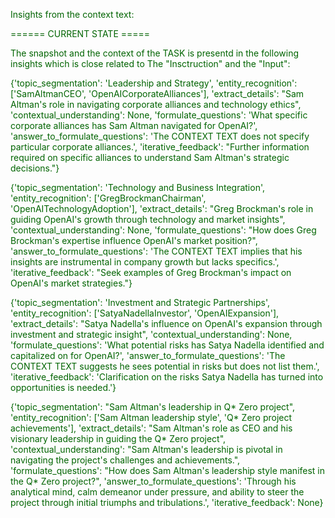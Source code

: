 
<span style='color: darkgreen;'>Insights from the context text:</span>


<span style='color: darkgreen;'>====== CURRENT STATE =====</span>

<span style='color: darkgreen;'>The snapshot and the context of the TASK is presentd in the following insights which is close related to The &quot;Insctruction&quot; and the &quot;Input&quot;:</span>

<span style='color: darkgreen;'>{&#x27;topic_segmentation&#x27;: &#x27;Leadership and Strategy&#x27;, &#x27;entity_recognition&#x27;: [&#x27;SamAltmanCEO&#x27;, &#x27;OpenAICorporateAlliances&#x27;], &#x27;extract_details&#x27;: &quot;Sam Altman&#x27;s role in navigating corporate alliances and technology ethics&quot;, &#x27;contextual_understanding&#x27;: None, &#x27;formulate_questions&#x27;: &#x27;What specific corporate alliances has Sam Altman navigated for OpenAI?&#x27;, &#x27;answer_to_formulate_questions&#x27;: &#x27;The CONTEXT TEXT does not specify particular corporate alliances.&#x27;, &#x27;iterative_feedback&#x27;: &quot;Further information required on specific alliances to understand Sam Altman&#x27;s strategic decisions.&quot;}</span>

<span style='color: darkgreen;'>{&#x27;topic_segmentation&#x27;: &#x27;Technology and Business Integration&#x27;, &#x27;entity_recognition&#x27;: [&#x27;GregBrockmanChairman&#x27;, &#x27;OpenAITechnologyAdoption&#x27;], &#x27;extract_details&#x27;: &quot;Greg Brockman&#x27;s role in guiding OpenAI&#x27;s growth through technology and market insights&quot;, &#x27;contextual_understanding&#x27;: None, &#x27;formulate_questions&#x27;: &quot;How does Greg Brockman&#x27;s expertise influence OpenAI&#x27;s market position?&quot;, &#x27;answer_to_formulate_questions&#x27;: &#x27;The CONTEXT TEXT implies that his insights are instrumental in company growth but lacks specifics.&#x27;, &#x27;iterative_feedback&#x27;: &quot;Seek examples of Greg Brockman&#x27;s impact on OpenAI&#x27;s market strategies.&quot;}</span>

<span style='color: darkgreen;'>{&#x27;topic_segmentation&#x27;: &#x27;Investment and Strategic Partnerships&#x27;, &#x27;entity_recognition&#x27;: [&#x27;SatyaNadellaInvestor&#x27;, &#x27;OpenAIExpansion&#x27;], &#x27;extract_details&#x27;: &quot;Satya Nadella&#x27;s influence on OpenAI&#x27;s expansion through investment and strategic insight&quot;, &#x27;contextual_understanding&#x27;: None, &#x27;formulate_questions&#x27;: &#x27;What potential risks has Satya Nadella identified and capitalized on for OpenAI?&#x27;, &#x27;answer_to_formulate_questions&#x27;: &#x27;The CONTEXT TEXT suggests he sees potential in risks but does not list them.&#x27;, &#x27;iterative_feedback&#x27;: &#x27;Clarification on the risks Satya Nadella has turned into opportunities is needed.&#x27;}</span>

<span style='color: darkgreen;'>{&#x27;topic_segmentation&#x27;: &quot;Sam Altman&#x27;s leadership in Q* Zero project&quot;, &#x27;entity_recognition&#x27;: [&#x27;Sam Altman leadership style&#x27;, &#x27;Q* Zero project achievements&#x27;], &#x27;extract_details&#x27;: &quot;Sam Altman&#x27;s role as CEO and his visionary leadership in guiding the Q* Zero project&quot;, &#x27;contextual_understanding&#x27;: &quot;Sam Altman&#x27;s leadership is pivotal in navigating the project&#x27;s challenges and achievements.&quot;, &#x27;formulate_questions&#x27;: &quot;How does Sam Altman&#x27;s leadership style manifest in the Q* Zero project?&quot;, &#x27;answer_to_formulate_questions&#x27;: &#x27;Through his analytical mind, calm demeanor under pressure, and ability to steer the project through initial triumphs and tribulations.&#x27;, &#x27;iterative_feedback&#x27;: None}</span>

